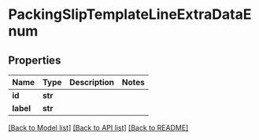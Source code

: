 # PackingSlipTemplateLineExtraDataEnum

## Properties
Name | Type | Description | Notes
------------ | ------------- | ------------- | -------------
**id** | **str** |  | 
**label** | **str** |  | 

[[Back to Model list]](../README.md#documentation-for-models) [[Back to API list]](../README.md#documentation-for-api-endpoints) [[Back to README]](../README.md)


